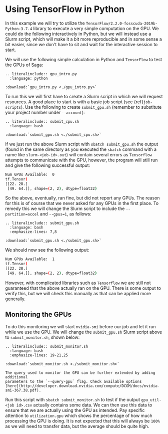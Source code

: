 # Using TensorFlow in Python

In this example we will try to utilize the
`TensorFlow/2.2.0-fosscuda-2019b-Python-3.7.4` library to execute a very simple
computation on the GPU. We could do the following interactively in Python, but
we will instead use a Slurm script, which will make it a bit more reproducible
and in some sense a bit easier, since we don't have to sit and wait for the
interactive session to start.

We will use the following simple calculation in Python and `TensorFlow` to test
the GPUs of Saga:

```{eval-rst} 
.. literalinclude:: gpu_intro.py
  :language: python
```

```{eval-rst} 
:download:`gpu_intro.py <./gpu_intro.py>`
```

To run this we will first have to create a Slurm script in which we will request
resources. A good place to start is with a basic job
script (see {ref}`job-scripts`).
Use the following to create `submit_gpu.sh` (remember to substitute your project
number under `--account`):

```{eval-rst} 
.. literalinclude:: submit_cpu.sh
  :language: bash
```
```{eval-rst} 
:download:`submit_gpu.sh <./submit_cpu.sh>`
```

If we just run the above Slurm script with `sbatch submit_gpu.sh` the output
(found in the same directory as you executed the `sbatch` command with a name
like `slurm-<job-id>.out`) will contain several errors as `Tensorflow` attempts
to communicate with the GPU, however, the program will still run and give the
following successful output:

```bash
Num GPUs Available:  0                   
tf.Tensor(                               
[[22. 28.]                               
 [49. 64.]], shape=(2, 2), dtype=float32)
```

So the above, eventually, ran fine, but did not report any GPUs. The reason for
this is of course that we never asked for any GPUs in the first place. To remedy
this we will change the Slurm script to include the `--partition=accel` and
`--gpus=1`, as follows:

```{eval-rst} 
.. literalinclude:: submit_gpu.sh
  :language: bash
  :emphasize-lines: 7,8
```
```{eval-rst} 
:download:`submit_gpu.sh <./submit_gpu.sh>`
```

We should now see the following output:

```bash
Num GPUs Available:  1                    
tf.Tensor(                                
[[22. 28.]                                
 [49. 64.]], shape=(2, 2), dtype=float32) 
```

However, with complicated libraries such as `Tensorflow` we are still not
guaranteed that the above actually ran on the GPU. There is some output to
verify this, but we will check this manually as that can be applied more
generally.


## Monitoring the GPUs

To do this monitoring we will start `nvidia-smi` before our job and let it run
while we use the GPU. We will change the `submit_gpu.sh` Slurm script above to
`submit_monitor.sh`, shown below:

```{eval-rst} 
.. literalinclude:: submit_monitor.sh
  :language: bash
  :emphasize-lines: 19-21,25
```
```{eval-rst} 
:download:`submit_monitor.sh <./submit_monitor.sh>`
```

```{note}
The query used to monitor the GPU can be further extended by adding additional
parameters to the `--query-gpu` flag. Check available options
[here](http://developer.download.nvidia.com/compute/DCGM/docs/nvidia-smi-367.38.pdf).
```

Run this script with `sbatch submit_monitor.sh` to test if the output
`gpu_util-<job id>.csv` actually contains some data. We can then use this data
to ensure that we are actually using the GPU as intended. Pay specific attention
to `utilization.gpu` which shows the percentage of how much processing the GPU
is doing. It is not expected that this will always be `100%` as we will need to
transfer data, but the average should be quite high.

